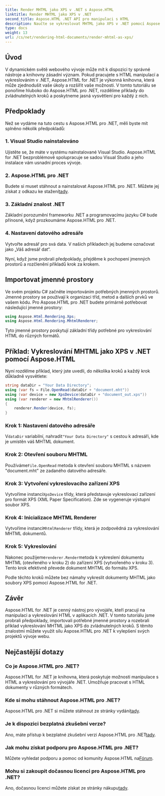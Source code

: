 ```yaml
---
title: Render MHTML jako XPS v .NET s Aspose.HTML
linktitle: Render MHTML jako XPS v .NET
second_title: Aspose.HTML .NET API pro manipulaci s HTML
description: Naučte se vykreslovat MHTML jako XPS v .NET pomocí Aspose.HTML. Vylepšete své dovednosti v manipulaci s HTML a podpořte své projekty vývoje webu!
type: docs
weight: 13
url: /cs/net/rendering-html-documents/render-mhtml-as-xps/
---
```

## Úvod

V dynamickém světě webového vývoje může mít k dispozici ty správné nástroje a knihovny zásadní význam. Pokud pracujete s HTML manipulací a vykreslováním v .NET, Aspose.HTML for .NET je výkonná knihovna, která může zjednodušit vaše úkoly a rozšířit vaše možnosti. V tomto tutoriálu se ponoříme hluboko do Aspose.HTML pro .NET, rozdělíme příklady do zvládnutelných kroků a poskytneme jasná vysvětlení pro každý z nich.

## Předpoklady

Než se vydáme na tuto cestu s Aspose.HTML pro .NET, měli byste mít splněno několik předpokladů:

### 1. Visual Studio nainstalováno

Ujistěte se, že máte v systému nainstalované Visual Studio. Aspose.HTML for .NET bezproblémově spolupracuje se sadou Visual Studio a jeho instalace vám usnadní proces vývoje.

### 2. Aspose.HTML pro .NET

 Budete si muset stáhnout a nainstalovat Aspose.HTML pro .NET. Můžete jej získat z odkazu ke stažení[tady](https://releases.aspose.com/html/net/).

### 3. Základní znalost .NET

Základní porozumění frameworku .NET a programovacímu jazyku C# bude přínosné, když prozkoumáme Aspose.HTML pro .NET.

### 4. Nastavení datového adresáře

Vytvořte adresář pro svá data. V našich příkladech jej budeme označovat jako „Váš adresář dat“.

Nyní, když jsme probrali předpoklady, přejděme k pochopení jmenných prostorů a rozčlenění příkladů krok za krokem.

## Importovat jmenné prostory

Ve svém projektu C# začněte importováním potřebných jmenných prostorů. Jmenné prostory se používají k organizaci tříd, metod a dalších prvků ve vašem kódu. Pro Aspose.HTML pro .NET budete primárně potřebovat následující jmenné prostory:

```csharp
using Aspose.Html.Rendering.Xps;
using Aspose.Html.Rendering.MhtmlRenderer;
```

Tyto jmenné prostory poskytují základní třídy potřebné pro vykreslování HTML do různých formátů.

## Příklad: Vykreslování MHTML jako XPS v .NET pomocí Aspose.HTML

Nyní rozdělme příklad, který jste uvedli, do několika kroků a každý krok důkladně vysvětlete:

```csharp
string dataDir = "Your Data Directory";
using (var fs = File.OpenRead(dataDir + "document.mht"))
using (var device = new XpsDevice(dataDir + "document_out.xps"))
using (var renderer = new MhtmlRenderer())
{
    renderer.Render(device, fs);
}
```

### Krok 1: Nastavení datového adresáře

 V`dataDir` variabilní, nahradit`"Your Data Directory"` s cestou k adresáři, kde je umístěn váš MHTML dokument.

### Krok 2: Otevření souboru MHTML

 Používáme`File.OpenRead` metoda k otevření souboru MHTML s názvem "document.mht" ze zadaného datového adresáře.

### Krok 3: Vytvoření vykreslovacího zařízení XPS

 Vytvoříme instanci`XpsDevice` třídy, která představuje vykreslovací zařízení pro formát XPS (XML Paper Specification). Zde se vygeneruje výstupní soubor XPS.

### Krok 4: Inicializace MHTML Renderer

 Vytvoříme instanci`MhtmlRenderer` třídy, která je zodpovědná za vykreslování MHTML dokumentů.

### Krok 5: Vykreslování

 Nakonec použijeme`renderer.Render`metoda k vykreslení dokumentu MHTML (otevřeného v kroku 2) do zařízení XPS (vytvořeného v kroku 3). Tento krok efektivně převede dokument MHTML do formátu XPS.

Podle těchto kroků můžete bez námahy vykreslit dokumenty MHTML jako soubory XPS pomocí Aspose.HTML for .NET.

## Závěr

Aspose.HTML for .NET je cenný nástroj pro vývojáře, kteří pracují na manipulaci a vykreslování HTML v aplikacích .NET. V tomto tutoriálu jsme probrali předpoklady, importovali potřebné jmenné prostory a rozebrali příklad vykreslování MHTML jako XPS do zvládnutelných kroků. S těmito znalostmi můžete využít sílu Aspose.HTML pro .NET k vylepšení svých projektů vývoje webu.

## Nejčastější dotazy

### Co je Aspose.HTML pro .NET?
Aspose.HTML for .NET je knihovna, která poskytuje možnosti manipulace s HTML a vykreslování pro vývojáře .NET. Umožňuje pracovat s HTML dokumenty v různých formátech.

### Kde si mohu stáhnout Aspose.HTML pro .NET?
 Aspose.HTML pro .NET si můžete stáhnout ze stránky vydání[tady](https://releases.aspose.com/html/net/).

### Je k dispozici bezplatná zkušební verze?
 Ano, máte přístup k bezplatné zkušební verzi Aspose.HTML pro .NET[tady](https://releases.aspose.com/).

### Jak mohu získat podporu pro Aspose.HTML pro .NET?
Můžete vyhledat podporu a pomoc od komunity Aspose.HTML na[Fórum](https://forum.aspose.com/).

### Mohu si zakoupit dočasnou licenci pro Aspose.HTML pro .NET?
 Ano, dočasnou licenci můžete získat ze stránky nákupu[tady](https://purchase.aspose.com/temporary-license/).